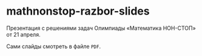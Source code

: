 # mathnonstop-razbor-slides
Презентация с решениями задач Олимпиады «Математика НОН-СТОП» от 21 апреля.

Сами слайды смотреть в файле `PDF`.

